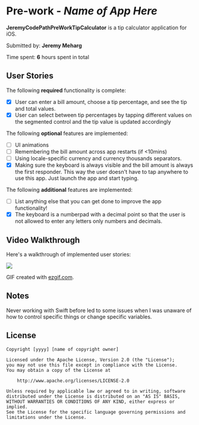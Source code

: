 # Pre-work - *Name of App Here*

**JeremyCodePathPreWorkTipCalculator** is a tip calculator application for iOS.

Submitted by: **Jeremy Meharg**

Time spent: **6** hours spent in total

## User Stories

The following **required** functionality is complete:

* [x] User can enter a bill amount, choose a tip percentage, and see the tip and total values.
* [x] User can select between tip percentages by tapping different values on the segmented control and the tip value is updated accordingly

The following **optional** features are implemented:

* [ ] UI animations
* [ ] Remembering the bill amount across app restarts (if <10mins)
* [ ] Using locale-specific currency and currency thousands separators.
* [x] Making sure the keyboard is always visible and the bill amount is always the first responder. This way the user doesn't have to tap anywhere to use this app. Just launch the app and start typing.

The following **additional** features are implemented:

- [ ] List anything else that you can get done to improve the app functionality!
- [x] The keyboard is a numberpad with a decimal point so that the user is not allowed to enter any letters only numbers and decimals.

## Video Walkthrough

Here's a walkthrough of implemented user stories:

![](https://i.imgur.com/G5A4fDX.gif)


GIF created with [ezgif.com](https://ezgif.com/).

## Notes

Never working with Swift before led to some issues when I was unaware of how to control specific things or change specific variables.

## License

    Copyright [yyyy] [name of copyright owner]

    Licensed under the Apache License, Version 2.0 (the "License");
    you may not use this file except in compliance with the License.
    You may obtain a copy of the License at

        http://www.apache.org/licenses/LICENSE-2.0

    Unless required by applicable law or agreed to in writing, software
    distributed under the License is distributed on an "AS IS" BASIS,
    WITHOUT WARRANTIES OR CONDITIONS OF ANY KIND, either express or implied.
    See the License for the specific language governing permissions and
    limitations under the License.
